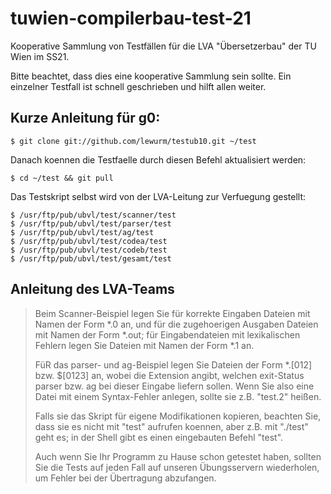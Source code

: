 # tuwien-compilerbau-test-21

Kooperative Sammlung von Testfällen für die LVA "Übersetzerbau" der TU Wien im SS21.

Bitte beachtet, dass dies eine kooperative Sammlung sein sollte. Ein einzelner Testfall ist schnell geschrieben und hilft allen weiter.

## Kurze Anleitung für g0:

	$ git clone git://github.com/lewurm/testub10.git ~/test

Danach koennen die Testfaelle durch diesen Befehl aktualisiert werden:

	$ cd ~/test && git pull

Das Testskript selbst wird von der LVA-Leitung zur Verfuegung gestellt:

	$ /usr/ftp/pub/ubvl/test/scanner/test
	$ /usr/ftp/pub/ubvl/test/parser/test
	$ /usr/ftp/pub/ubvl/test/ag/test
	$ /usr/ftp/pub/ubvl/test/codea/test
	$ /usr/ftp/pub/ubvl/test/codeb/test
	$ /usr/ftp/pub/ubvl/test/gesamt/test

## Anleitung des LVA-Teams

> Beim Scanner-Beispiel legen Sie für korrekte Eingaben Dateien mit Namen der Form *.0 an, und für die zugehoerigen Ausgaben Dateien mit Namen der Form *.out; für Eingabendateien mit lexikalischen Fehlern legen Sie Dateien mit Namen der Form *.1 an.
>
> FüR das parser- und ag-Beispiel legen Sie Dateien der Form *.[012] bzw. $[0123] an, wobei die Extension angibt, welchen exit-Status parser bzw. ag bei dieser Eingabe liefern sollen. Wenn Sie also eine Datei mit einem Syntax-Fehler anlegen, sollte sie z.B. "test.2" heißen.
>
> Falls sie das Skript für eigene Modifikationen kopieren, beachten Sie, dass sie es nicht mit "test" aufrufen koennen, aber z.B. mit "./test" geht es; in der Shell gibt es einen eingebauten Befehl "test".
>
> Auch wenn Sie Ihr Programm zu Hause schon getestet haben, sollten Sie die Tests auf jeden Fall auf unseren Übungsservern wiederholen, um Fehler bei der Übertragung abzufangen.